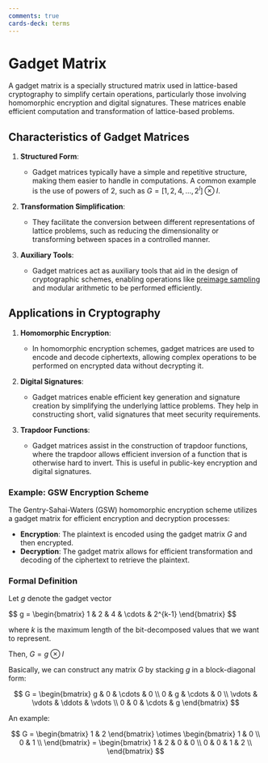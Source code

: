 ```yaml
---
comments: true
cards-deck: terms
---
```


# Gadget Matrix []()

A gadget matrix is a specially structured matrix used in lattice-based cryptography to simplify certain operations, particularly those
involving homomorphic encryption and digital signatures. These matrices enable efficient computation and transformation of
lattice-based problems.

[](1724428557745)

## Characteristics of Gadget Matrices

1. **Structured Form**:
    - Gadget matrices typically have a simple and repetitive structure, making them easier to handle in computations. A common example
      is the use of powers of 2, such as $G = [1, 2, 4, \ldots, 2^{l}] \otimes I$.

2. **Transformation Simplification**:
    - They facilitate the conversion between different representations of lattice problems, such as reducing the dimensionality or
      transforming between spaces in a controlled manner.

3. **Auxiliary Tools**:
    - Gadget matrices act as auxiliary tools that aid in the design of cryptographic schemes, enabling operations like
      [preimage sampling](preimage_sampling.md) and modular arithmetic to be performed efficiently.

## Applications in Cryptography

1. **Homomorphic Encryption**:
    - In homomorphic encryption schemes, gadget matrices are used to encode and decode ciphertexts, allowing complex operations to be
      performed on encrypted data without decrypting it.

2. **Digital Signatures**:
    - Gadget matrices enable efficient key generation and signature creation by simplifying the underlying lattice problems. They help
      in constructing short, valid signatures that meet security requirements.

3. **Trapdoor Functions**:
    - Gadget matrices assist in the construction of trapdoor functions, where the trapdoor allows efficient inversion of a function
      that is otherwise hard to invert. This is useful in public-key encryption and digital signatures.

### Example: GSW Encryption Scheme

The Gentry-Sahai-Waters (GSW) homomorphic encryption scheme utilizes a gadget matrix for efficient encryption and decryption processes:

- **Encryption**: The plaintext is encoded using the gadget matrix $G$ and then encrypted.
- **Decryption**: The gadget matrix allows for efficient transformation and decoding of the ciphertext to retrieve the plaintext.

### Formal Definition

Let $g$ denote the gadget vector

$$
g = \begin{bmatrix}
1 & 2 & 4 & \cdots & 2^{k-1}
\end{bmatrix}
\$$

where $k$ is the maximum length of the bit-decomposed values that we want to represent.

Then, $G = g \otimes I$

Basically, we can construct any matrix $G$ by stacking $g$ in a block-diagonal form:

$$
G = \begin{bmatrix}
g & 0 & \cdots & 0 \\
0 & g & \cdots & 0 \\
\vdots & \vdots & \ddots & \vdots \\
0 & 0 & \cdots & g
\end{bmatrix}
$$

An example:

$$
G = \begin{bmatrix}
1 & 2
\end{bmatrix}
\otimes
\begin{bmatrix}
1 & 0 \\
0 & 1 \\
\end{bmatrix}
= \begin{bmatrix}
1 & 2 & 0 & 0 \\
0 & 0 & 1 & 2 \\
\end{bmatrix}
$$
